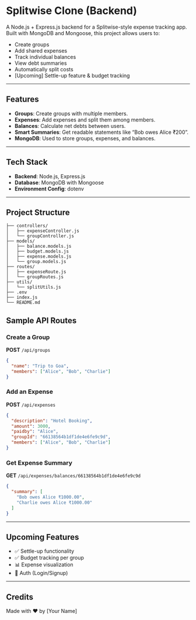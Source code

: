 # Splitwise Clone (Backend)

A Node.js + Express.js backend for a Splitwise-style expense tracking app. Built with MongoDB and Mongoose, this project allows users to:

- Create groups
- Add shared expenses
- Track individual balances
- View debt summaries
- Automatically split costs
- [Upcoming] Settle-up feature & budget tracking

---

## Features

- **Groups**: Create groups with multiple members.
- **Expenses**: Add expenses and split them among members.
- **Balances**: Calculate net debts between users.
- **Smart Summaries**: Get readable statements like “Bob owes Alice ₹200”.
- **MongoDB**: Used to store groups, expenses, and balances.

---

## Tech Stack

- **Backend**: Node.js, Express.js
- **Database**: MongoDB with Mongoose
- **Environment Config**: dotenv

---

## Project Structure

```
├── controllers/
│   ├── expenseController.js
│   └── groupController.js
├── models/
│   ├── balance.models.js
│   ├── budget.models.js
│   ├── expense.models.js
│   └── group.models.js
├── routes/
│   ├── expenseRoute.js
│   └── groupRoutes.js
├── utils/
│   └── splitUtils.js
├── .env
├── index.js
└── README.md
```

## Sample API Routes

### Create a Group
**POST** `/api/groups`
```json
{
  "name": "Trip to Goa",
  "members": ["Alice", "Bob", "Charlie"]
}
```

### Add an Expense
**POST** `/api/expenses`
```json
{
  "description": "Hotel Booking",
  "amount": 3000,
  "paidby": "Alice",
  "groupId": "66138564b1df1de4e6fe9c9d",
  "members": ["Alice", "Bob", "Charlie"]
}
```

### Get Expense Summary
**GET** `/api/expenses/balances/66138564b1df1de4e6fe9c9d`
```json
{
  "summary": [
    "Bob owes Alice ₹1000.00",
    "Charlie owes Alice ₹1000.00"
  ]
}
```

---

## Upcoming Features

- ✅ Settle-up functionality
- ✅ Budget tracking per group
- 📊 Expense visualization
- 🔐 Auth (Login/Signup)

---

## Credits

Made with ❤️ by [Your Name]

